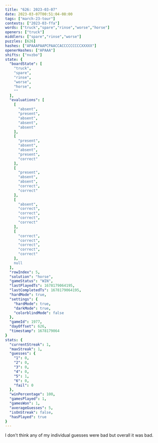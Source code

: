 ```yaml
---
title: "626: 2023-03-07"
date: 2023-03-07T00:51:04-08:00
tags: ["march-23-tour"]
contests: ["2023-03-ffa"]
words: ["truck","spare","rinse","worse","horse"]
openers: ["truck"]
middlers: ["spare","rinse","worse"]
puzzles: [626]
hashes: ["APAAAPAAPCPAACCACCCCCCCCCXXXXX"]
openerHashes: ["APAAA"]
shifts: ["nvzbo"]
state: {
  "boardState": [
    "truck",
    "spare",
    "rinse",
    "worse",
    "horse",
    ""
  ],
  "evaluations": [
    [
      "absent",
      "present",
      "absent",
      "absent",
      "absent"
    ],
    [
      "present",
      "absent",
      "absent",
      "present",
      "correct"
    ],
    [
      "present",
      "absent",
      "absent",
      "correct",
      "correct"
    ],
    [
      "absent",
      "correct",
      "correct",
      "correct",
      "correct"
    ],
    [
      "correct",
      "correct",
      "correct",
      "correct",
      "correct"
    ],
    null
  ],
  "rowIndex": 5,
  "solution": "horse",
  "gameStatus": "WIN",
  "lastPlayedTs": 1678179064195,
  "lastCompletedTs": 1678179064195,
  "hardMode": true,
  "settings": {
    "hardMode": true,
    "darkMode": true,
    "colorblindMode": false
  },
  "gameId": 1977,
  "dayOffset": 626,
  "timestamp": 1678179064
}
stats: {
  "currentStreak": 1,
  "maxStreak": 1,
  "guesses": {
    "1": 0,
    "2": 0,
    "3": 0,
    "4": 0,
    "5": 1,
    "6": 0,
    "fail": 0
  },
  "winPercentage": 100,
  "gamesPlayed": 1,
  "gamesWon": 1,
  "averageGuesses": 5,
  "isOnStreak": false,
  "hasPlayed": true
}
---
```

<!-- more -->
I don't think any of my individual guesses were bad but overall it was bad. 
